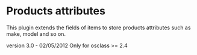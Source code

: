 Products attributes
===================

This plugin extends the fields of items to store products attributes such as make, model and so on.

version 3.0 - 02/05/2012  Only for osclass >= 2.4
